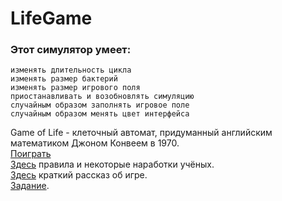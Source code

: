 # LifeGame
### Этот симулятор умеет:  
    изменять длительность цикла
    изменять размер бактерий
    изменять размер игрового поля
    приостанавливать и возобновлять симуляцию
    случайным образом заполнять игровое поле
    случайным образом менять цвет интерфейса  
Game of Life - клеточный автомат, придуманный английским математиком Джоном Конвеем в 1970.  
[Поиграть](https://github.com/Ivan40962048/LifeGame/raw/main/LifeGame/bin/Debug/LifeGame.exe)                                             
[Здесь](https://life.written.ru/game_of_life_review_by_gardner) правила и некоторые наработки учёных.  
[Здесь](https://habr.com/ru/post/63848/) краткий рассказ об игре.  
[Задание](https://ulearn.me/course/basicprogramming2/Praktika_Igra_trebovaniya_0798ecfd-9924-43f5-a15e-159e00d85db8).
